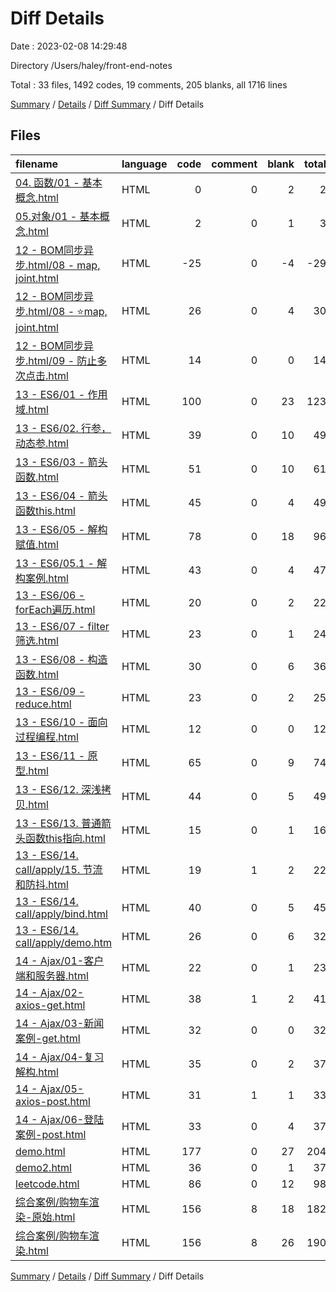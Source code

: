 # Diff Details

Date : 2023-02-08 14:29:48

Directory /Users/haley/front-end-notes

Total : 33 files,  1492 codes, 19 comments, 205 blanks, all 1716 lines

[Summary](results.md) / [Details](details.md) / [Diff Summary](diff.md) / Diff Details

## Files
| filename | language | code | comment | blank | total |
| :--- | :--- | ---: | ---: | ---: | ---: |
| [04. 函数/01 - 基本概念.html](/04.%20%E5%87%BD%E6%95%B0/01%20-%20%E5%9F%BA%E6%9C%AC%E6%A6%82%E5%BF%B5.html) | HTML | 0 | 0 | 2 | 2 |
| [05.对象/01 - 基本概念.html](/05.%E5%AF%B9%E8%B1%A1/01%20-%20%E5%9F%BA%E6%9C%AC%E6%A6%82%E5%BF%B5.html) | HTML | 2 | 0 | 1 | 3 |
| [12 - BOM同步异步.html/08 - map, joint.html](/12%20-%20BOM%E5%90%8C%E6%AD%A5%E5%BC%82%E6%AD%A5.html/08%20-%20map,%20joint.html) | HTML | -25 | 0 | -4 | -29 |
| [12 - BOM同步异步.html/08 - ⭐️map, joint.html](/12%20-%20BOM%E5%90%8C%E6%AD%A5%E5%BC%82%E6%AD%A5.html/08%20-%20%E2%AD%90%EF%B8%8Fmap,%20joint.html) | HTML | 26 | 0 | 4 | 30 |
| [12 - BOM同步异步.html/09 - 防止多次点击.html](/12%20-%20BOM%E5%90%8C%E6%AD%A5%E5%BC%82%E6%AD%A5.html/09%20-%20%E9%98%B2%E6%AD%A2%E5%A4%9A%E6%AC%A1%E7%82%B9%E5%87%BB.html) | HTML | 14 | 0 | 0 | 14 |
| [13 - ES6/01 - 作用域.html](/13%20-%20ES6/01%20-%20%E4%BD%9C%E7%94%A8%E5%9F%9F.html) | HTML | 100 | 0 | 23 | 123 |
| [13 - ES6/02. 行参，动态参.html](/13%20-%20ES6/02.%20%E8%A1%8C%E5%8F%82%EF%BC%8C%E5%8A%A8%E6%80%81%E5%8F%82.html) | HTML | 39 | 0 | 10 | 49 |
| [13 - ES6/03 - 箭头函数.html](/13%20-%20ES6/03%20-%20%E7%AE%AD%E5%A4%B4%E5%87%BD%E6%95%B0.html) | HTML | 51 | 0 | 10 | 61 |
| [13 - ES6/04 - 箭头函数this.html](/13%20-%20ES6/04%20-%20%E7%AE%AD%E5%A4%B4%E5%87%BD%E6%95%B0this.html) | HTML | 45 | 0 | 4 | 49 |
| [13 - ES6/05 - 解构赋值.html](/13%20-%20ES6/05%20-%20%E8%A7%A3%E6%9E%84%E8%B5%8B%E5%80%BC.html) | HTML | 78 | 0 | 18 | 96 |
| [13 - ES6/05.1 - 解构案例.html](/13%20-%20ES6/05.1%20-%20%E8%A7%A3%E6%9E%84%E6%A1%88%E4%BE%8B.html) | HTML | 43 | 0 | 4 | 47 |
| [13 - ES6/06 - forEach遍历.html](/13%20-%20ES6/06%20-%20forEach%E9%81%8D%E5%8E%86.html) | HTML | 20 | 0 | 2 | 22 |
| [13 - ES6/07 - filter筛选.html](/13%20-%20ES6/07%20-%20filter%E7%AD%9B%E9%80%89.html) | HTML | 23 | 0 | 1 | 24 |
| [13 - ES6/08 - 构造函数.html](/13%20-%20ES6/08%20-%20%E6%9E%84%E9%80%A0%E5%87%BD%E6%95%B0.html) | HTML | 30 | 0 | 6 | 36 |
| [13 - ES6/09 - reduce.html](/13%20-%20ES6/09%20-%20reduce.html) | HTML | 23 | 0 | 2 | 25 |
| [13 - ES6/10 - 面向过程编程.html](/13%20-%20ES6/10%20-%20%E9%9D%A2%E5%90%91%E8%BF%87%E7%A8%8B%E7%BC%96%E7%A8%8B.html) | HTML | 12 | 0 | 0 | 12 |
| [13 - ES6/11 - 原型.html](/13%20-%20ES6/11%20-%20%E5%8E%9F%E5%9E%8B.html) | HTML | 65 | 0 | 9 | 74 |
| [13 - ES6/12. 深浅拷贝.html](/13%20-%20ES6/12.%20%E6%B7%B1%E6%B5%85%E6%8B%B7%E8%B4%9D.html) | HTML | 44 | 0 | 5 | 49 |
| [13 - ES6/13. 普通箭头函数this指向.html](/13%20-%20ES6/13.%20%E6%99%AE%E9%80%9A%E7%AE%AD%E5%A4%B4%E5%87%BD%E6%95%B0this%E6%8C%87%E5%90%91.html) | HTML | 15 | 0 | 1 | 16 |
| [13 - ES6/14. call/apply/15. 节流和防抖.html](/13%20-%20ES6/14.%20call/apply/15.%20%E8%8A%82%E6%B5%81%E5%92%8C%E9%98%B2%E6%8A%96.html) | HTML | 19 | 1 | 2 | 22 |
| [13 - ES6/14. call/apply/bind.html](/13%20-%20ES6/14.%20call/apply/bind.html) | HTML | 40 | 0 | 5 | 45 |
| [13 - ES6/14. call/apply/demo.htm](/13%20-%20ES6/14.%20call/apply/demo.htm) | HTML | 26 | 0 | 6 | 32 |
| [14 - Ajax/01-客户端和服务器.html](/14%20-%20Ajax/01-%E5%AE%A2%E6%88%B7%E7%AB%AF%E5%92%8C%E6%9C%8D%E5%8A%A1%E5%99%A8.html) | HTML | 22 | 0 | 1 | 23 |
| [14 - Ajax/02-axios-get.html](/14%20-%20Ajax/02-axios-get.html) | HTML | 38 | 1 | 2 | 41 |
| [14 - Ajax/03-新闻案例-get.html](/14%20-%20Ajax/03-%E6%96%B0%E9%97%BB%E6%A1%88%E4%BE%8B-get.html) | HTML | 32 | 0 | 0 | 32 |
| [14 - Ajax/04-复习解构.html](/14%20-%20Ajax/04-%E5%A4%8D%E4%B9%A0%E8%A7%A3%E6%9E%84.html) | HTML | 35 | 0 | 2 | 37 |
| [14 - Ajax/05-axios-post.html](/14%20-%20Ajax/05-axios-post.html) | HTML | 31 | 1 | 1 | 33 |
| [14 - Ajax/06-登陆案例-post.html](/14%20-%20Ajax/06-%E7%99%BB%E9%99%86%E6%A1%88%E4%BE%8B-post.html) | HTML | 33 | 0 | 4 | 37 |
| [demo.html](/demo.html) | HTML | 177 | 0 | 27 | 204 |
| [demo2.html](/demo2.html) | HTML | 36 | 0 | 1 | 37 |
| [leetcode.html](/leetcode.html) | HTML | 86 | 0 | 12 | 98 |
| [综合案例/购物车渲染-原始.html](/%E7%BB%BC%E5%90%88%E6%A1%88%E4%BE%8B/%E8%B4%AD%E7%89%A9%E8%BD%A6%E6%B8%B2%E6%9F%93-%E5%8E%9F%E5%A7%8B.html) | HTML | 156 | 8 | 18 | 182 |
| [综合案例/购物车渲染.html](/%E7%BB%BC%E5%90%88%E6%A1%88%E4%BE%8B/%E8%B4%AD%E7%89%A9%E8%BD%A6%E6%B8%B2%E6%9F%93.html) | HTML | 156 | 8 | 26 | 190 |

[Summary](results.md) / [Details](details.md) / [Diff Summary](diff.md) / Diff Details